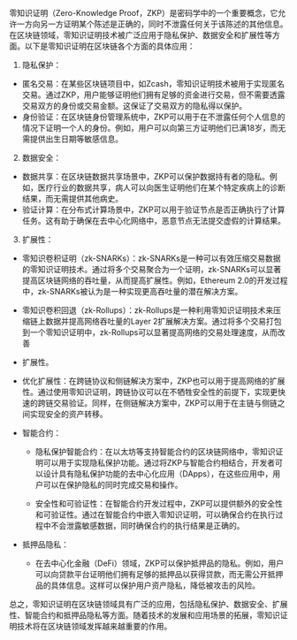 零知识证明（Zero-Knowledge Proof，ZKP）是密码学中的一个重要概念，它允许一方向另一方证明某个陈述是正确的，同时不泄露任何关于该陈述的其他信息。在区块链领域，零知识证明技术被广泛应用于隐私保护、数据安全和扩展性等方面。以下是零知识证明在区块链各个方面的具体应用：

1. 隐私保护：

- 匿名交易：在某些区块链项目中，如Zcash，零知识证明技术被用于实现匿名交易。通过ZKP，用户能够证明他们拥有足够的资金进行交易，但不需要透露交易双方的身份或交易金额。这保证了交易双方的隐私得以保护。
- 身份验证：在区块链身份管理系统中，ZKP可以用于在不泄露任何个人信息的情况下证明一个人的身份。例如，用户可以向第三方证明他们已满18岁，而无需提供出生日期等敏感信息。

2. 数据安全：

- 数据共享：在区块链数据共享场景中，ZKP可以保护数据持有者的隐私。例如，医疗行业的数据共享，病人可以向医生证明他们在某个特定疾病上的诊断结果，而无需提供其他病史。
- 验证计算：在分布式计算场景中，ZKP可以用于验证节点是否正确执行了计算任务。这有助于确保在去中心化网络中，恶意节点无法提交虚假的计算结果。

3. 扩展性：

- 零知识卷积证明（zk-SNARKs）：zk-SNARKs是一种可以有效压缩交易数据的零知识证明技术。通过将多个交易聚合为一个证明，zk-SNARKs可以显著提高区块链网络的吞吐量，从而提高扩展性。例如，Ethereum 2.0的开发过程中，zk-SNARKs被认为是一种实现更高吞吐量的潜在解决方案。

- 零知识卷积回退（zk-Rollups）：zk-Rollups是一种利用零知识证明技术来压缩链上数据并提高网络吞吐量的Layer 2扩展解决方案。通过将多个交易打包到一个零知识证明中，zk-Rollups可以显著提高网络的交易处理速度，从而改善

- 扩展性。

- 优化扩展性：在跨链协议和侧链解决方案中，ZKP也可以用于提高网络的扩展性。通过使用零知识证明，跨链协议可以在不牺牲安全性的前提下，实现更快速的跨链交易验证。同样，在侧链解决方案中，ZKP可以用于在主链与侧链之间实现安全的资产转移。

- 智能合约：

  - 隐私保护智能合约：在以太坊等支持智能合约的区块链网络中，零知识证明可以用于实现隐私保护功能。通过将ZKP与智能合约相结合，开发者可以设计具有隐私保护功能的去中心化应用（DApps），在这些应用中，用户可以在保护隐私的同时完成交易和操作。

  - 安全性和可验证性：在智能合约开发过程中，ZKP可以提供额外的安全性和可验证性。通过在智能合约中嵌入零知识证明，可以确保合约在执行过程中不会泄露敏感数据，同时确保合约的执行结果是正确的。

- 抵押品隐私：
  - 在去中心化金融（DeFi）领域，ZKP可以保护抵押品的隐私。例如，用户可以向贷款平台证明他们拥有足够的抵押品以获得贷款，而无需公开抵押品的具体信息。这样可以保护用户资产隐私，降低被攻击的风险。

总之，零知识证明在区块链领域具有广泛的应用，包括隐私保护、数据安全、扩展性、智能合约和抵押品隐私等方面。随着技术的发展和应用场景的拓展，零知识证明技术将在区块链领域发挥越来越重要的作用。